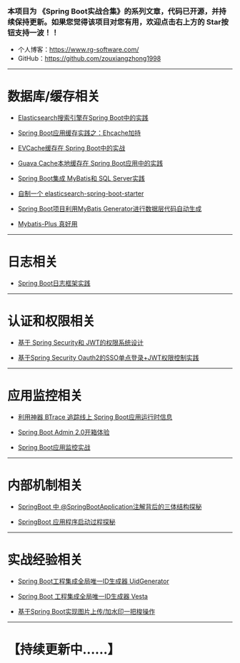 ### 本项目为 《Spring Boot实战合集》的系列文章，代码已开源，并持续保持更新。如果您觉得该项目对您有用，欢迎点击右上方的 Star按钮支持一波！！

- 个人博客：https://www.rg-software.com/
- GitHub：https://github.com/zouxiangzhong1998

---

# 数据库/缓存相关

- [Elasticsearch搜索引擎在Spring Boot中的实践](https://github.com/zouxiangzhong1998/Spring-Boot-In-Action/tree/master/springboot_es_demo)

- [Spring Boot应用缓存实践之：Ehcache加持](https://github.com/zouxiangzhong1998/Spring-Boot-In-Action/tree/master/springbt_ehcache)

- [EVCache缓存在 Spring Boot中的实战](https://github.com/zouxiangzhong1998/Spring-Boot-In-Action/tree/master/springbt_evcache)

- [Guava Cache本地缓存在 Spring Boot应用中的实践](https://github.com/zouxiangzhong1998/Spring-Boot-In-Action/tree/master/springbt_guava_cache)

- [Spring Boot集成 MyBatis和 SQL Server实践](https://github.com/zouxiangzhong1998/Spring-Boot-In-Action/tree/master/springbt_mybatis_sqlserver)

- [自制一个 elasticsearch-spring-boot-starter](https://www.rg-software.com/2019/12/07/elasticsearch-spring-boot-starter/)

- [Spring Boot项目利用MyBatis Generator进行数据层代码自动生成](https://www.rg-software.com/2019/12/14/mybatis-generator/)

- [Mybatis-Plus 真好用](https://www.rg-software.com/2019/12/21/springbt-mybatis-plus/)

---

# 日志相关

- [Spring Boot日志框架实践](https://www.rg-software.com/2019/12/28/SpringBootLog/)

---

# 认证和权限相关

- [基于 Spring Security和 JWT的权限系统设计](https://github.com/zouxiangzhong1998/Spring-Boot-In-Action/tree/master/springbt_security_jwt)

- [基于Spring Security Oauth2的SSO单点登录+JWT权限控制实践](https://github.com/zouxiangzhong1998/Spring-Boot-In-Action/tree/master/springbt_sso_jwt)

---

# 应用监控相关

- [利用神器 BTrace 追踪线上 Spring Boot应用运行时信息](https://www.rg-software.com/2020/01/04/springbt-btrace/)

- [Spring Boot Admin 2.0开箱体验](https://github.com/zouxiangzhong1998/Spring-Boot-In-Action/tree/master/spring_boot_admin2.0_demo)

- [Spring Boot应用监控实战](https://github.com/zouxiangzhong1998/Spring-Boot-In-Action/tree/master/springbt_admin_server)

---

# 内部机制相关

- [SpringBoot 中 @SpringBootApplication注解背后的三体结构探秘](https://www.rg-software.com/2020/01/11/at-SpringBootApplication-zhujie/)

- [SpringBoot 应用程序启动过程探秘](https://www.rg-software.com/2020/01/18/springboot-startup-process/)

---

# 实战经验相关

- [Spring Boot工程集成全局唯一ID生成器 UidGenerator](https://github.com/zouxiangzhong1998/Spring-Boot-In-Action/tree/master/springbt_uid_generator)

- [Spring Boot 工程集成全局唯一ID生成器 Vesta](https://github.com/zouxiangzhong1998/Spring-Boot-In-Action/tree/master/springbt_vesta)

- [基于Spring Boot实现图片上传/加水印一把梭操作](https://github.com/zouxiangzhong1998/Spring-Boot-In-Action/tree/master/springbt_watermark)

---

# 【持续更新中......】



